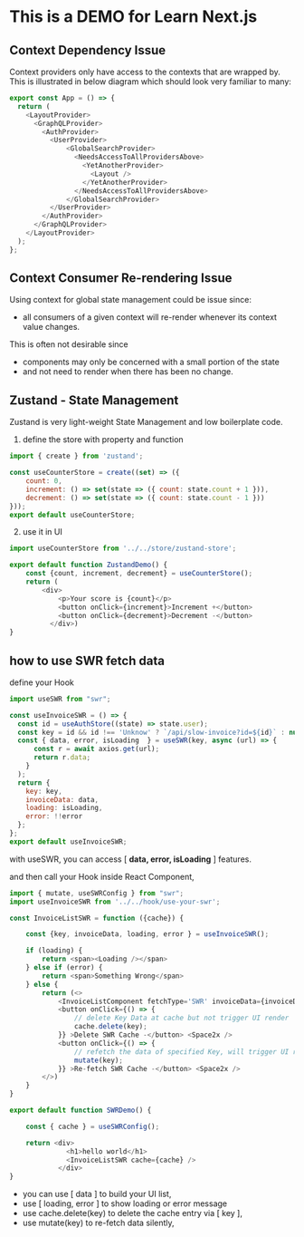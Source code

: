# This is a DEMO for Learn Next.js

## Context Dependency Issue

Context providers only have access to the contexts that are wrapped by. This is illustrated in below diagram which should look very familiar to many:

```js
export const App = () => {
  return (
    <LayoutProvider>
      <GraphQLProvider>
        <AuthProvider>
          <UserProvider>
              <GlobalSearchProvider>
                <NeedsAccessToAllProvidersAbove>
                  <YetAnotherProvider>
                    <Layout />
                  </YetAnotherProvider>
                </NeedsAccessToAllProvidersAbove>
              </GlobalSearchProvider>
          </UserProvider>
        </AuthProvider>
      </GraphQLProvider>
    </LayoutProvider>
  );
};
```

## Context Consumer Re-rendering Issue

Using context for global state management could be issue since: 
* all consumers of a given context will re-render whenever its context value changes.

This is often not desirable since 
* components may only be concerned with a small portion of the state 
* and not need to render when there has been no change.


## Zustand - State Management

Zustand is very light-weight State Management and low boilerplate code.

1) define the store with property and function
```js
import { create } from 'zustand';

const useCounterStore = create((set) => ({
    count: 0,
    increment: () => set(state => ({ count: state.count + 1 })),
    decrement: () => set(state => ({ count: state.count - 1 }))
}));
export default useCounterStore;
```

2) use it in UI
```js
import useCounterStore from '../../store/zustand-store';

export default function ZustandDemo() {
    const {count, increment, decrement} = useCounterStore();
    return (
        <div>
            <p>Your score is {count}</p>
            <button onClick={increment}>Increment +</button>
            <button onClick={decrement}>Decrement -</button>
          </div>)
}
```

## how to use SWR fetch data

define your Hook
```js
import useSWR from "swr";

const useInvoiceSWR = () => {
  const id = useAuthStore((state) => state.user);
  const key = id && id !== 'Unknow' ? `/api/slow-invoice?id=${id}` : null;
  const { data, error, isLoading  } = useSWR(key, async (url) => {
      const r = await axios.get(url);
      return r.data;
    }
  );
  return {
    key: key,
    invoiceData: data,
    loading: isLoading,
    error: !!error
  };
};
export default useInvoiceSWR;
```
with useSWR,  you can access [ **data, error, isLoading** ] features.

and then call your Hook inside React Component, 

```js
import { mutate, useSWRConfig } from "swr";
import useInvoiceSWR from '../../hook/use-your-swr';

const InvoiceListSWR = function ({cache}) {

    const {key, invoiceData, loading, error } = useInvoiceSWR();

    if (loading) {
        return <span><Loading /></span>
    } else if (error) {
        return <span>Something Wrong</span>
    } else {
        return (<>
            <InvoiceListComponent fetchType='SWR' invoiceData={invoiceData} />
            <button onClick={() => {
                // delete Key Data at cache but not trigger UI render
                cache.delete(key);
            }} >Delete SWR Cache -</button> <Space2x />
            <button onClick={() => {
                // refetch the data of specified Key, will trigger UI render if Key Data is deleted.
                mutate(key);
            }} >Re-fetch SWR Cache -</button> <Space2x />
        </>)
    }
}

export default function SWRDemo() {

    const { cache } = useSWRConfig();

    return <div>  
              <h1>hello world</h1>
              <InvoiceListSWR cache={cache} /> 
            </div>
}
```
* you can use [ data ] to build your UI list,
* use [ loading, error ] to show loading or error message
* use cache.delete(key) to delete the cache entry via [ key ],
* use mutate(key) to re-fetch data silently,
